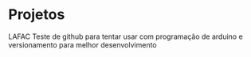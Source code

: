 # Projetos
LAFAC
Teste de github para tentar usar com programação de arduino e versionamento para melhor desenvolvimento
